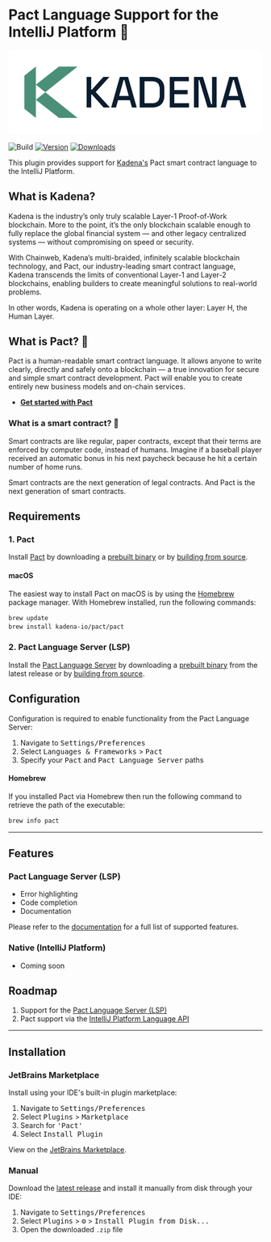 # Pact Language Support for the IntelliJ Platform 🚀

<p align="center">
    <picture>
        <source srcset="./images/kadena-logotype-light.svg" media="(prefers-color-scheme: dark)"/>
        <img src="./images/kadena-logotype-dark.svg" width="830" alt="Kadena logo" />
    </picture>
</p>

![Build](https://github.com/lukeribchester/pact-intellij/workflows/Build/badge.svg)
[![Version](https://img.shields.io/jetbrains/plugin/v/20532.svg)](https://plugins.jetbrains.com/plugin/20532)
[![Downloads](https://img.shields.io/jetbrains/plugin/d/20532.svg)](https://plugins.jetbrains.com/plugin/20532)

<!-- Plugin description -->
This plugin provides support for [Kadena's](https://kadena.io/) Pact smart contract language to the IntelliJ Platform.

## What is Kadena?
Kadena is the industry’s only truly scalable Layer-1 Proof-of-Work blockchain. More to the point, it’s the only 
blockchain scalable enough to fully replace the global financial system — and other legacy centralized systems — 
without compromising on speed or security.

With Chainweb, Kadena’s multi-braided, infinitely scalable blockchain technology, and Pact, our industry-leading smart 
contract language, Kadena transcends the limits of conventional Layer-1 and Layer-2 blockchains, enabling builders to 
create meaningful solutions to real-world problems.

In other words, Kadena is operating on a whole other layer: Layer H, the Human Layer.

## What is Pact? 🤝
Pact is a human-readable smart contract language. It allows anyone to write clearly, directly and safely onto a 
blockchain — a true innovation for secure and simple smart contract development. Pact will enable you to create 
entirely new business models and on-chain services.

- [**Get started with Pact**](https://docs.kadena.io/pact)

### What is a smart contract? 📑

Smart contracts are like regular, paper contracts, except that their terms are enforced by computer code, instead of 
humans. Imagine if a baseball player received an automatic bonus in his next paycheck because he hit a certain number 
of home runs.

Smart contracts are the next generation of legal contracts. And Pact is the next generation of smart contracts.

## Requirements

### 1. Pact

Install [Pact](https://github.com/kadena-io/pact) by downloading a 
[prebuilt binary](https://github.com/kadena-io/pact#binary-downloads) or by 
[building from source](https://github.com/kadena-io/pact#building-from-source).

#### macOS

The easiest way to install Pact on macOS is by using the [Homebrew](https://brew.sh) package manager. With Homebrew 
installed, run the following commands:

```bash
brew update
brew install kadena-io/pact/pact
```

### 2. Pact Language Server (LSP)

Install the [Pact Language Server](https://github.com/kadena-io/pact-lsp) by downloading a 
[prebuilt binary](https://github.com/kadena-io/pact-lsp/releases/latest) from the latest release or by 
[building from source](https://github.com/kadena-io/pact-lsp#building-from-source).

## Configuration

Configuration is required to enable functionality from the Pact Language Server:

1. Navigate to <kbd>Settings/Preferences</kbd>
2. Select <kbd>Languages & Frameworks</kbd> > <kbd>Pact</kbd>
3. Specify your <kbd>Pact</kbd> and <kbd>Pact Language Server</kbd> paths

#### Homebrew

If you installed Pact via Homebrew then run the following command to retrieve the path of the executable:

```bash
brew info pact
```

---

## Features

### Pact Language Server (LSP)

- Error highlighting
- Code completion
- Documentation

Please refer to the [documentation](https://github.com/kadena-io/pact-lsp/tree/main#supported-features) for a full list 
of supported features.

### Native (IntelliJ Platform)

- Coming soon

## Roadmap

1. Support for the [Pact Language Server (LSP)](https://github.com/kadena-io/pact-lsp/tree/main#supported-features)
2. Pact support via the 
[IntelliJ Platform Language API](https://plugins.jetbrains.com/docs/intellij/custom-language-support.html)
<!-- Plugin description end -->

---

## Installation

### JetBrains Marketplace

Install using your IDE's built-in plugin marketplace:

1. Navigate to <kbd>Settings/Preferences</kbd>
2. Select <kbd>Plugins</kbd> > <kbd>Marketplace</kbd>
3. Search for <kbd>'Pact'</kbd>
4. Select <kbd>Install Plugin</kbd>

View on the [JetBrains Marketplace](https://plugins.jetbrains.com/plugin/20532-pact).

### Manual

Download the [latest release](https://github.com/lukeribchester/pact-intellij/releases/latest) and install it manually 
from disk through your IDE:

1. Navigate to <kbd>Settings/Preferences</kbd>
2. Select <kbd>Plugins</kbd> > <kbd>⚙️</kbd> > <kbd>Install Plugin from Disk...</kbd>
3. Open the downloaded `.zip` file
